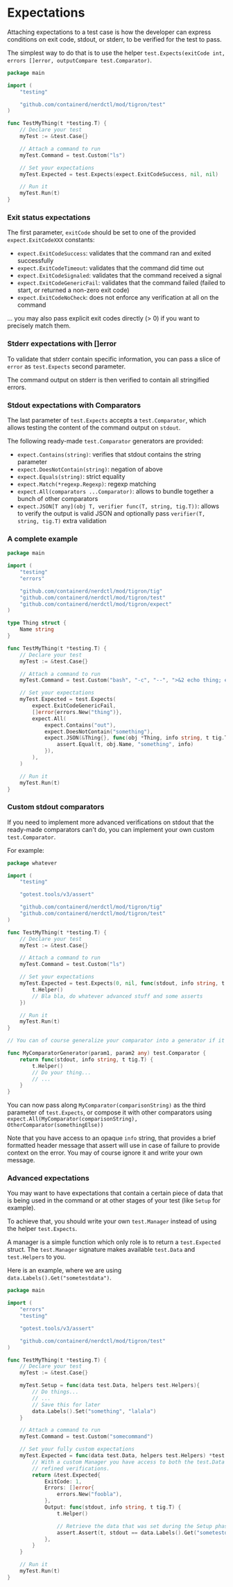 # Expectations

Attaching expectations to a test case is how the developer can express conditions on exit code, stdout, or stderr,
to be verified for the test to pass.

The simplest way to do that is to use the helper `test.Expects(exitCode int, errors []error, outputCompare test.Comparator)`.

```go
package main

import (
    "testing"

    "github.com/containerd/nerdctl/mod/tigron/test"
)

func TestMyThing(t *testing.T) {
    // Declare your test
    myTest := &test.Case{}

    // Attach a command to run
    myTest.Command = test.Custom("ls")

    // Set your expectations
    myTest.Expected = test.Expects(expect.ExitCodeSuccess, nil, nil)

    // Run it
    myTest.Run(t)
}
```

### Exit status expectations

The first parameter, `exitCode` should be set to one of the provided `expect.ExitCodeXXX` constants:
- `expect.ExitCodeSuccess`: validates that the command ran and exited successfully
- `expect.ExitCodeTimeout`: validates that the command did time out
- `expect.ExitCodeSignaled`: validates that the command received a signal
- `expect.ExitCodeGenericFail`: validates that the command failed (failed to start, or returned a non-zero exit code)
- `expect.ExitCodeNoCheck`: does not enforce any verification at all on the command

... you may also pass explicit exit codes directly (> 0) if you want to precisely match them.

### Stderr expectations with []error

To validate that stderr contain specific information, you can pass a slice of `error` as `test.Expects`
second parameter.

The command output on stderr is then verified to contain all stringified errors.

### Stdout expectations with Comparators

The last parameter of `test.Expects` accepts a `test.Comparator`, which allows testing the content of the command
output on `stdout`.

The following ready-made `test.Comparator` generators are provided:
- `expect.Contains(string)`: verifies that stdout contains the string parameter
- `expect.DoesNotContain(string)`: negation of above
- `expect.Equals(string)`: strict equality
- `expect.Match(*regexp.Regexp)`: regexp matching
- `expect.All(comparators ...Comparator)`: allows to bundle together a bunch of other comparators
- `expect.JSON[T any](obj T, verifier func(T, string, tig.T))`: allows to verify the output is valid JSON and optionally
pass `verifier(T, string, tig.T)` extra validation

### A complete example

```go
package main

import (
    "testing"
    "errors"

    "github.com/containerd/nerdctl/mod/tigron/tig"
    "github.com/containerd/nerdctl/mod/tigron/test"
    "github.com/containerd/nerdctl/mod/tigron/expect"
)

type Thing struct {
    Name string
}

func TestMyThing(t *testing.T) {
    // Declare your test
    myTest := &test.Case{}

    // Attach a command to run
    myTest.Command = test.Custom("bash", "-c", "--", ">&2 echo thing; echo '{\"Name\": \"out\"}'; exit 42;")

    // Set your expectations
    myTest.Expected = test.Expects(
        expect.ExitCodeGenericFail,
        []error{errors.New("thing")},
        expect.All(
            expect.Contains("out"),
            expect.DoesNotContain("something"),
            expect.JSON(&Thing{}, func(obj *Thing, info string, t tig.T) {
                assert.Equal(t, obj.Name, "something", info)
            }),
        ),
    )

    // Run it
    myTest.Run(t)
}
```

### Custom stdout comparators

If you need to implement more advanced verifications on stdout that the ready-made comparators can't do,
you can implement your own custom `test.Comparator`.

For example:

```go
package whatever

import (
    "testing"

    "gotest.tools/v3/assert"

    "github.com/containerd/nerdctl/mod/tigron/tig"
    "github.com/containerd/nerdctl/mod/tigron/test"
)

func TestMyThing(t *testing.T) {
    // Declare your test
    myTest := &test.Case{}

    // Attach a command to run
    myTest.Command = test.Custom("ls")

    // Set your expectations
    myTest.Expected = test.Expects(0, nil, func(stdout, info string, t tig.T){
        t.Helper()
        // Bla bla, do whatever advanced stuff and some asserts
    })

    // Run it
    myTest.Run(t)
}

// You can of course generalize your comparator into a generator if it is going to be useful repeatedly

func MyComparatorGenerator(param1, param2 any) test.Comparator {
    return func(stdout, info string, t tig.T) {
        t.Helper()
        // Do your thing...
        // ...
    }
}

```

You can now pass along `MyComparator(comparisonString)` as the third parameter of `test.Expects`, or compose it with
other comparators using `expect.All(MyComparator(comparisonString), OtherComparator(somethingElse))`

Note that you have access to an opaque `info` string, that provides a brief formatted header message that assert
will use in case of failure to provide context on the error.
You may of course ignore it and write your own message.

### Advanced expectations

You may want to have expectations that contain a certain piece of data that is being used in the command or at
other stages of your test (like `Setup` for example).

To achieve that, you should write your own `test.Manager` instead of using the helper `test.Expects`.

A manager is a simple function which only role is to return a `test.Expected` struct.
The `test.Manager` signature makes available `test.Data` and `test.Helpers` to you.

Here is an example, where we are using `data.Labels().Get("sometestdata")`.

```go
package main

import (
    "errors"
    "testing"

    "gotest.tools/v3/assert"

    "github.com/containerd/nerdctl/mod/tigron/test"
)

func TestMyThing(t *testing.T) {
    // Declare your test
    myTest := &test.Case{}

    myTest.Setup = func(data test.Data, helpers test.Helpers){
        // Do things...
        // ...
        // Save this for later
        data.Labels().Set("something", "lalala")
    }

    // Attach a command to run
    myTest.Command = test.Custom("somecommand")

    // Set your fully custom expectations
    myTest.Expected = func(data test.Data, helpers test.Helpers) *test.Expected {
        // With a custom Manager you have access to both the test.Data and test.Helpers to perform more
        // refined verifications.
        return &test.Expected{
            ExitCode: 1,
            Errors: []error{
                errors.New("foobla"),
            },
            Output: func(stdout, info string, t tig.T) {
                t.Helper()

                // Retrieve the data that was set during the Setup phase.
                assert.Assert(t, stdout == data.Labels().Get("sometestdata"), info)
            },
        }
    }

    // Run it
    myTest.Run(t)
}
```
